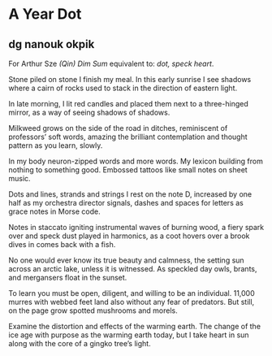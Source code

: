 # A Year Dot
## dg nanouk okpik
For Arthur Sze
_(Qin) Dim Sum_ equivalent to: _dot, speck heart_.

Stone piled on stone I finish my meal.
In this early sunrise I see shadows where a cairn of rocks
used to stack in the direction of eastern light.

In late morning, I lit red candles and placed them
next to a three-hinged mirror, as a way of seeing
shadows of shadows.

Milkweed grows on the side of the road in ditches,
reminiscent of professors’ soft words, amazing the brilliant
contemplation and thought pattern as you learn, slowly.

In my body neuron-zipped words and more words.
My lexicon building from nothing to something good.
Embossed tattoos like small notes on sheet music.

Dots and lines, strands and strings I rest on the note D,
increased by one half as my orchestra director signals,
dashes and spaces for letters as grace notes in Morse code.

Notes in staccato igniting instrumental waves of burning wood,
a fiery spark over and speck dust played in harmonics,
as a coot hovers over a brook dives in comes back with a fish.

No one would ever know its true beauty and calmness,
the setting sun across an arctic lake, unless it is witnessed.
As speckled day owls, brants, and mergansers float in the sunset.

To learn you must be open, diligent, and willing to be an individual.
11,000 murres with webbed feet land also without any fear of predators.
But still, on the page grow spotted mushrooms and morels.

Examine the distortion and effects of the warming earth.
The change of the ice age with purpose as the warming earth today,
but I take heart in sun along with the core of a gingko tree’s light.